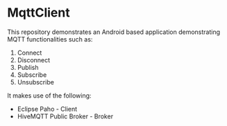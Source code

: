 # MqttClient
This repository demonstrates an Android based application demonstrating MQTT functionalities such as:
1. Connect
2. Disconnect
3. Publish
4. Subscribe
5. Unsubscribe 

It makes use of the following:
* Eclipse Paho - Client
* HiveMQTT Public Broker - Broker

